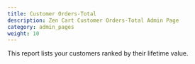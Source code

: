 ```yaml
---
title: Customer Orders-Total 
description: Zen Cart Customer Orders-Total Admin Page
category: admin_pages
weight: 10
---
```


This report lists your customers ranked by their lifetime value. 

